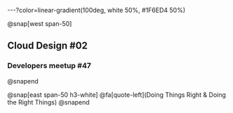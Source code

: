 ---?color=linear-gradient(100deg, white 50%, #1F6ED4 50%)

@snap[west span-50]
## Cloud Design #02
### Developers meetup #47
@snapend

@snap[east span-50 h3-white]
@fa[quote-left](Doing Things Right & Doing the Right Things)
@snapend
